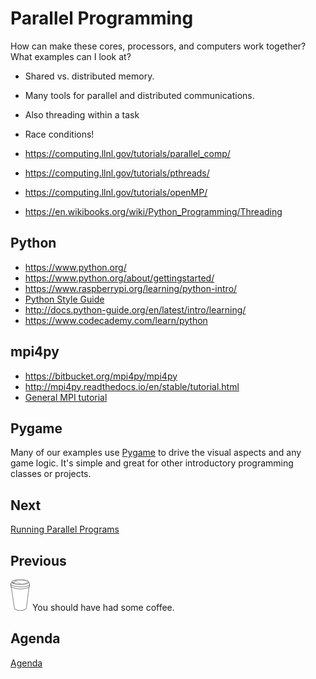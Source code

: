 # Parallel Programming

How can make these cores, processors, and computers work together? What examples can I look at?

* Shared vs. distributed memory.
* Many tools for parallel and distributed communications.
* Also threading within a task
* Race conditions!

* https://computing.llnl.gov/tutorials/parallel_comp/
* https://computing.llnl.gov/tutorials/pthreads/
* https://computing.llnl.gov/tutorials/openMP/
* https://en.wikibooks.org/wiki/Python_Programming/Threading

## Python

* https://www.python.org/
* https://www.python.org/about/gettingstarted/
* https://www.raspberrypi.org/learning/python-intro/
* [Python Style Guide](https://github.com/raspberrypilearning/python-style-guide)
* http://docs.python-guide.org/en/latest/intro/learning/
* https://www.codecademy.com/learn/python

## mpi4py

* https://bitbucket.org/mpi4py/mpi4py
* http://mpi4py.readthedocs.io/en/stable/tutorial.html
* [General MPI tutorial](https://computing.llnl.gov/tutorials/mpi/)

## Pygame 

Many of our examples use [Pygame](http://pygame.org/hifi.html) to
drive the visual aspects and any game logic. It's simple and great for
other introductory programming classes or projects.

## Next

[Running Parallel Programs](running.md)

## Previous

![](coffee.png) You should have had some coffee.

## Agenda

[Agenda](agenda.md)
